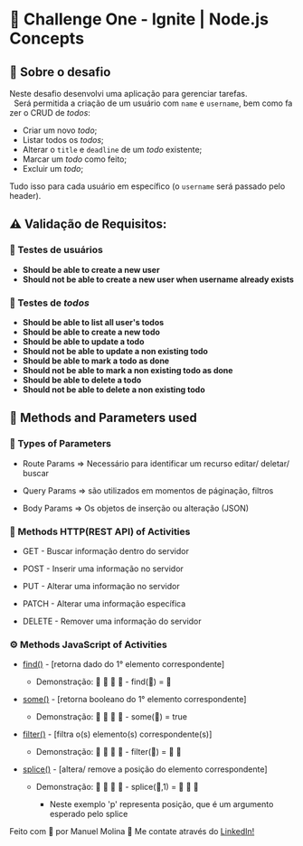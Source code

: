 # 🚀 Challenge One - Ignite | Node.js Concepts

## 🔭 Sobre o desafio
 Neste desafio desenvolvi uma aplicação para gerenciar tarefas.   Será permitida a criação de um usuário com `name` e `username`, bem como fazer o CRUD de *todos*:

- Criar um novo *todo*;
- Listar todos os *todos*;
- Alterar o `title` e `deadline` de um *todo* existente;
- Marcar um *todo* como feito;
- Excluir um *todo*;

Tudo isso para cada usuário em específico (o `username` será passado pelo header).

## ⚠ Validação de Requisitos:

### 📡 Testes de usuários

- **Should be able to create a new user**
- **Should not be able to create a new user when username already exists**

### 📡 Testes de *todos*
- **Should be able to list all user's todos**
- **Should be able to create a new todo**
- **Should be able to update a todo**
- **Should not be able to update a non existing todo**
- **Should be able to mark a todo as done**
- **Should not be able to mark a non existing todo as done**
- **Should be able to delete a todo**
- **Should not be able to delete a non existing todo**

## 🧰 Methods and Parameters used

### 🔧 Types of Parameters

- Route Params => Necessário para identificar um recurso editar/ deletar/ buscar

- Query Params => são utilizados em momentos de páginação, filtros 

- Body Params => Os objetos de inserção ou alteração (JSON)


### 🔩 Methods HTTP(REST API) of Activities

 - GET - Buscar informação dentro do servidor

 - POST - Inserir uma informação no servidor

 - PUT - Alterar uma informação no servidor

 - PATCH - Alterar uma informação específica

 - DELETE - Remover uma informação do servidor


### ⚙ Methods JavaScript of Activities

 - [find()](https://developer.mozilla.org/pt-BR/docs/Web/JavaScript/Reference/Global_Objects/Array/find) - [retorna dado do 1° elemento correspondente]
    - Demonstração:
          🔷  🔶  🔵  🔴  -  find(🔵) = 🔵
    
 - [some()](https://developer.mozilla.org/pt-BR/docs/Web/JavaScript/Reference/Global_Objects/Array/some) - [retorna booleano do 1° elemento correspondente]
    - Demonstração:
          🔷  🔶  🔵  🔴  -  some(🔵) = true

 - [filter()](https://developer.mozilla.org/pt-BR/docs/Web/JavaScript/Reference/Global_Objects/Array/filter) - [filtra o(s) elemento(s) correspondente(s)]
    - Demonstração:
          🔷  🔶  🔵  🔴  -  filter(🔵) = 🔵 🔴

- [splice()](https://developer.mozilla.org/pt-BR/docs/Web/JavaScript/Reference/Global_Objects/Array/splice) - [altera/ remove a posição do elemento correspondente]
    - Demonstração:
          🔷  🔶  🔵  🔴  -  splice(🔵,1) = 🔷 🔶 🔴

      * Neste exemplo 'p' representa posição, que é um argumento esperado pelo splice

Feito com 💜 por Manuel Molina 👋 Me contate através do [LinkedIn!](https://www.linkedin.com/in/manuel-angel-berger-molina-ba08b3174/)
